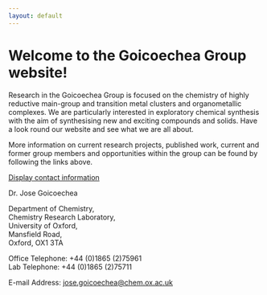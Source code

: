 ```yaml
---
layout: default
---
```


# Welcome to the Goicoechea Group website!


Research in the Goicoechea Group is focused on the chemistry of highly reductive main-group and transition metal clusters and organometallic complexes.  We are particularly interested in exploratory chemical synthesis with the aim of synthesising new and exciting compounds and solids.  Have a look round our website and see what we are all about.

More information on current research projects, published work, current and former group members and opportunities within the group can be found by following the links above.

  
<a href="javascript:;" onclick="scrolltoggle('content_welcome_address');" title="Click here to show contact information">Display contact information</a>

<div id="content_welcome_address">
	
Dr. Jose Goicoechea  

Department of Chemistry,  
Chemistry Research Laboratory,  
University of Oxford,  
Mansfield Road,  
Oxford, OX1 3TA  

Office Telephone: +44 (0)1865 (2)75961  
Lab Telephone: +44 (0)1865 (2)75711

E-mail Address: <jose.goicoechea@chem.ox.ac.uk>

</div>